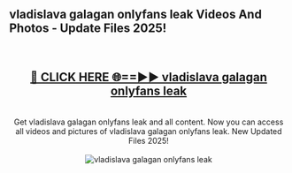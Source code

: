 <h2>vladislava galagan onlyfans leak Videos And Photos - Update Files 2025!</h2>
<br>
<div align="center">
<h2><a href="https://top-ai-tools.click/QrbHav" rel="nofollow">🔴 CLICK HERE 🌐==►► vladislava galagan onlyfans leak</a></h2>
<br>
Get vladislava galagan onlyfans leak and all content. Now you can access all videos and pictures of vladislava galagan onlyfans leak. New Updated Files 2025!
<br>
<br>
<a href="https://top-ai-tools.click/QrbHav" rel="nofollow" data-target="animated-image.originalLink"><img src="https://i.ibb.co.com/WyWwxjT/player-gif2.gif" alt="vladislava galagan onlyfans leak" style="max-width: 100%; display: inline-block;" data-target="animated-image.originalImage"></a>
</div>
<br>